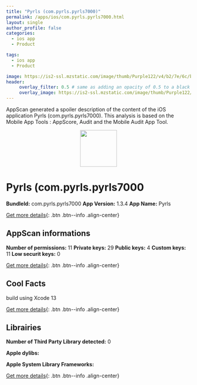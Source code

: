 ```yaml
---
title: "Pyrls (com.pyrls.pyrls7000)"
permalink: /apps/ios/com.pyrls.pyrls7000.html
layout: single
author_profile: false
categories: 
  - ios app 
  - Product 

tags: 
  - ios app 
  - Product 

image: https://is2-ssl.mzstatic.com/image/thumb/Purple122/v4/b2/7e/6c/b27e6c21-edef-4c26-62f6-c74733ad61a3/AppIcon-1x_U007emarketing-0-7-0-0-85-220.png/512x512bb.jpg
header: 
     overlay_filter: 0.5 # same as adding an opacity of 0.5 to a black background
     overlay_image: https://is2-ssl.mzstatic.com/image/thumb/Purple122/v4/b2/7e/6c/b27e6c21-edef-4c26-62f6-c74733ad61a3/AppIcon-1x_U007emarketing-0-7-0-0-85-220.png/512x512bb.jpg
---
```

AppScan generated a spoiler description of the content of the iOS application Pyrls (com.pyrls.pyrls7000). This analysis is based on the Mobile App Tools : AppScore, Audit and the Mobile Audit App Tool.

  
  
<div style="text-align: center;"><img src="https://is2-ssl.mzstatic.com/image/thumb/Purple122/v4/b2/7e/6c/b27e6c21-edef-4c26-62f6-c74733ad61a3/AppIcon-1x_U007emarketing-0-7-0-0-85-220.png/512x512bb.jpg" width="100" height="100"></div>  
  
# Pyrls (com.pyrls.pyrls7000

**BundleId:** com.pyrls.pyrls7000
**App Version:** 1.3.4
**App Name:** Pyrls


[Get more details](/pricing.html){: .btn .btn--info .align-center}  
  
## AppScan informations 

**Number of permissions:** 11
**Private keys:** 29
**Public keys:** 4
**Custom keys:** 11
**Low securit keys:** 0
  
[Get more details](/pricing.html){: .btn .btn--info .align-center}

## Cool Facts

build using Xcode 13
  
[Get more details](/pricing.html){: .btn .btn--info .align-center}

## Librairies 
**Number of Third Party Library detected:** 0

**Apple dylibs:**


**Apple System Library Frameworks:**


  
[Get more details](/pricing.html){: .btn .btn--info .align-center}


